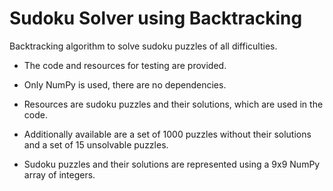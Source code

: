 # Sudoku Solver using Backtracking

Backtracking algorithm to solve sudoku puzzles of all difficulties.

- The code and resources for testing are provided.

- Only NumPy is used, there are no dependencies.

- Resources are sudoku puzzles and their solutions, which are used in the code.

- Additionally available are a set of 1000 puzzles without their solutions and a set of 15 unsolvable puzzles.

- Sudoku puzzles and their solutions are represented using a 9x9 NumPy array of integers.
